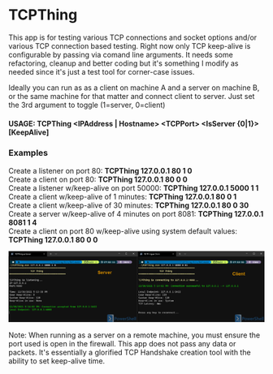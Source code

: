 # TCPThing

This app is for testing various TCP connections and socket options and/or various TCP connection based testing. Right now only TCP keep-alive is configurable by passing via comand line arguments. It needs some refactoring, cleanup and better coding but it's something I modify as needed since it's just a test tool for corner-case issues.

  Ideally you can run as as a client on machine A and a server on machine B, or the same machine for that matter and connect client to server. Just set the 3rd argument to toggle (1=server, 0=client)

#### USAGE: **TCPThing &lt;IPAddress | Hostname&gt; &lt;TCPPort&gt; &lt;IsServer {0|1}&gt; [KeepAlive]** 
  
  ### Examples  

  Create a listener on port 80: **TCPThing 127.0.0.1 80 1 0**  
  Create a client on port 80: **TCPThing 127.0.0.1 80 0 0**    
  Create a listener w/keep-alive on port 50000: **TCPThing 127.0.0.1 5000 1 1**  
  Create a client w/keep-alive of 1 minutes: **TCPThing 127.0.0.1 80 0 1**  
  Create a client w/keep-alive of 30 minutes: **TCPThing 127.0.0.1 80 0 30**  
  Create a server w/keep-alive of 4 minutes on port 8081: **TCPThing 127.0.0.1 8081 1 4**  
  Create a client on port 80 w/keep-alive using system default values: **TCPThing 127.0.0.1 80 0 0**   
  
  ![Example Image](./example.png)   
 
Note: When running as a server on a remote machine, you must ensure the port used is open in the firewall. This app does not pass any data or packets. It's essentially a glorified TCP Handshake creation tool with the ability to set keep-alive time.


